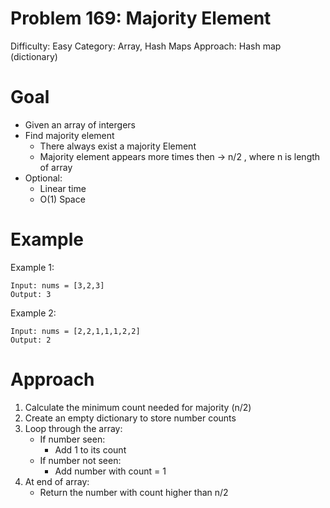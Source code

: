 # Problem 169: Majority Element
Difficulty: Easy
Category: Array, Hash Maps 
Approach: Hash map (dictionary)

# Goal
- Given an array of intergers
- Find majority element
    - There always exist a majority Element
    - Majority element appears more times then -> n/2 , where n is length of array
- Optional:
    - Linear time
    - O(1) Space

# Example
Example 1:

    Input: nums = [3,2,3]
    Output: 3

Example 2:

    Input: nums = [2,2,1,1,1,2,2]
    Output: 2

# Approach
1. Calculate the minimum count needed for majority (n/2)
2. Create an empty dictionary to store number counts
3. Loop through the array:
    - If number seen:
        - Add 1 to its count
    - If number not seen:
        - Add number with count = 1
4. At end of array:
    - Return the number with count higher than n/2

